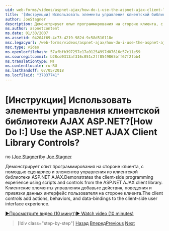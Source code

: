 ```yaml
---
uid: web-forms/videos/aspnet-ajax/how-do-i-use-the-aspnet-ajax-client-library-controls
title: '[Инструкции] Использовать элементы управления клиентской библиотеки AJAX ASP.NET? | Документы Майкрософт'
author: JoeStagner
description: Демонстрирует опыт программирования на стороне клиента, с помощью сценариев и элементов управления из клиентской библиотеки ASP.NET AJAX. Клиентские элементы управления добавления действий, behavio...
ms.author: aspnetcontent
ms.date: 01/30/2007
ms.assetid: 04204f69-4c73-4219-982d-9c58d510118e
msc.legacyurl: /web-forms/videos/aspnet-ajax/how-do-i-use-the-aspnet-ajax-client-library-controls
msc.type: video
ms.openlocfilehash: 57afbfb397257e17a91254997d07616c57c11e59
ms.sourcegitcommit: b28cd0313af316c051c2ff8549865bff67f2fbb4
ms.translationtype: MT
ms.contentlocale: ru-RU
ms.lasthandoff: 07/05/2018
ms.locfileid: "37837741"
---
```

<a name="how-do-i-use-the-aspnet-ajax-client-library-controls"></a><span data-ttu-id="be604-105">[Инструкции] Использовать элементы управления клиентской библиотеки AJAX ASP.NET?</span><span class="sxs-lookup"><span data-stu-id="be604-105">[How Do I:] Use the ASP.NET AJAX Client Library Controls?</span></span>
====================
<span data-ttu-id="be604-106">по [(Joe Stagner)](https://github.com/JoeStagner)</span><span class="sxs-lookup"><span data-stu-id="be604-106">by [Joe Stagner](https://github.com/JoeStagner)</span></span>

<span data-ttu-id="be604-107">Демонстрирует опыт программирования на стороне клиента, с помощью сценариев и элементов управления из клиентской библиотеки ASP.NET AJAX.</span><span class="sxs-lookup"><span data-stu-id="be604-107">Demonstrates the client-side programming experience using scripts and controls from the ASP.NET AJAX client library.</span></span> <span data-ttu-id="be604-108">Клиентские элементы управления добавьте действия, поведения и привязки данных интерфейс пользователя на стороне клиента.</span><span class="sxs-lookup"><span data-stu-id="be604-108">The client controls add actions, behaviors, and data-bindings to the client-side user interface experience.</span></span>

[<span data-ttu-id="be604-109">&#9654;Просмотрите видео (10 минут)</span><span class="sxs-lookup"><span data-stu-id="be604-109">&#9654; Watch video (10 minutes)</span></span>](https://channel9.msdn.com/Blogs/ASP-NET-Site-Videos/how-do-i-use-the-aspnet-ajax-client-library-controls)

> [!div class="step-by-step"]
> <span data-ttu-id="be604-110">[Назад](how-do-i-aspnet-ajax-enable-an-existing-web-service.md)
> [Вперед](how-do-i-use-an-aspnet-ajax-scriptmanagerproxy.md)</span><span class="sxs-lookup"><span data-stu-id="be604-110">[Previous](how-do-i-aspnet-ajax-enable-an-existing-web-service.md)
[Next](how-do-i-use-an-aspnet-ajax-scriptmanagerproxy.md)</span></span>
